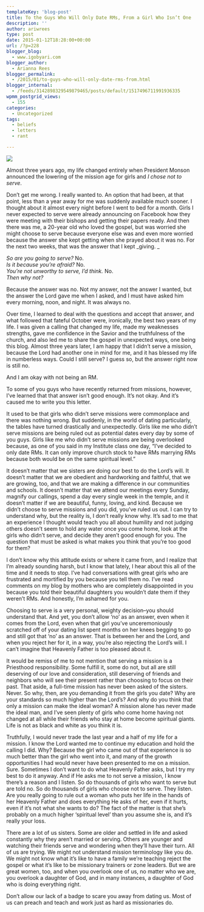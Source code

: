 ```yaml
---
templateKey: 'blog-post'
title: To the Guys Who Will Only Date RMs, From a Girl Who Isn’t One
description: ''
author: ariwrees
type: post
date: 2015-01-12T18:28:00+00:00
url: /?p=228
blogger_blog:
  - www.igobyari.com
blogger_author:
  - Arianna Rees
blogger_permalink:
  - /2015/01/to-guys-who-will-only-date-rms-from.html
blogger_internal:
  - /feeds/3142898329549879465/posts/default/1517496711991936335
wpmm_postgrid_views:
  - 155
categories:
  - Uncategorized
tags:
  - beliefs
  - letters
  - rant

---
```

[![](https://www.igobyari.com/wp-content/uploads/2015/01/SplitShire-8075.jpg)](https://www.igobyari.com/wp-content/uploads/2015/01/SplitShire-8075.jpg)

Almost three years ago, my life changed entirely when President Monson announced the lowering of the mission age for girls and _I chose not to serve_.

Don’t get me wrong. I really wanted to. An option that had been, at that point, less than a year away for me was suddenly available much sooner. I thought about it almost every night before I went to bed for a month. Girls I never expected to serve were already announcing on Facebook how they were meeting with their bishops and getting their papers ready. And then there was me, a 20-year old who loved the gospel, but was worried she might choose to serve because everyone else was and even more worried because the answer she kept getting when she prayed about it was no. For the next two weeks, that was the answer that I kept _giving. _

_So are you going to serve?_ No.  
_Is it because you’re afraid?_ No.  
_You’re not unworthy to serve, I’d think._ No.  
_Then why not?_

Because the answer was no. Not my answer, not the answer I wanted, but the answer the Lord gave me when I asked, and I must have asked him every morning, noon, and night. It was always no.

Over time, I learned to deal with the questions and accept that answer, and what followed that fateful October were, ironically, the best two years of my life. I was given a calling that changed my life, made my weaknesses strengths, gave me confidence in the Savior and the truthfulness of the church, and also led me to share the gospel in unexpected ways, one being this blog. Almost three years later, I am happy that I didn’t serve a mission, because the Lord had another one in mind for me, and it has blessed my life in numberless ways. Could I still serve? I guess so, but the answer right now is still no.

And I am okay with not being an RM.

To some of you guys who have recently returned from missions, however, I’ve learned that that answer isn’t good enough. It’s not okay. And it’s caused me to write you this letter.

It used to be that girls who didn’t serve missions were commonplace and there was nothing wrong. But suddenly, in the world of dating particularly, the tables have turned drastically and unexpectedly. Girls like me who didn’t serve missions are being ruled out as potential dates every day by some of you guys. Girls like me who didn’t serve missions are being overlooked because, as one of you said in my Institute class one day, “I’ve decided to only date RMs. It can only improve church stock to have RMs marrying RMs because both would be on the same spiritual level.”

It doesn’t matter that we sisters are doing our best to do the Lord’s will. It doesn’t matter that we are obedient and hardworking and faithful, that we are growing, too, and that we are making a difference in our communities and schools. It doesn’t matter that we attend our meetings every Sunday, magnify our callings, spend a day every single week in the temple, and it doesn’t matter if we are beautiful, funny, loving, and kind. Because we didn’t choose to serve missions and you did, you’ve ruled us out. I can try to understand why, but the reality is, I don’t really know why. It’s sad to me that an experience I thought would teach you all about humility and not judging others doesn’t seem to hold any water once you come home, look at the girls who didn’t serve, and decide they aren’t good enough for you. The question that must be asked is what makes you think that you’re too good for them?

I don’t know why this attitude exists or where it came from, and I realize that I’m already sounding harsh, but I know that lately, I hear about this all of the time and it needs to stop. I’ve had conversations with great girls who are frustrated and mortified by you because you tell them no. I’ve read comments on my blog by mothers who are completely disappointed in you because you told their beautiful daughters you wouldn’t date them if they weren’t RMs. And honestly, I’m ashamed for you.

Choosing to serve is a very personal, weighty decision–you should understand that. And yet, you don’t allow ‘no’ as an answer, even when it comes from the Lord, even when that girl you’ve unceremoniously scratched off of your dating list spent months on her knees begging to go and still got that ‘no’ as an answer. That is between her and the Lord, and when you reject her for it, in a way, you’re also rejecting the Lord’s will. I can’t imagine that Heavenly Father is too pleased about it.  

It would be remiss of me to not mention that serving a mission is a Priesthood responsibility. Some fulfill it, some do not, but all are still deserving of our love and consideration, still deserving of friends and neighbors who will see their present rather than choosing to focus on their past. That aside, a full-time mission has never been asked of the sisters. Never. So why, then, are you demanding it from the girls you date? Why are your standards so much higher than the Lord’s? And why do you think that only a mission can make the ideal woman? A mission alone has never made the ideal man, and I’ve seen plenty of girls who come home having not changed at all while their friends who stay at home become spiritual giants. Life is not as black and white as you think it is.

Truthfully, I would never trade the last year and a half of my life for a mission. I know the Lord wanted me to continue my education and hold the calling I did. Why? Because the girl who came out of that experience is so much better than the girl who went into it, and many of the growth opportunities I had would never have been presented to me on a mission. Sure. Sometimes I don’t want to do what Heavenly Father asks, but I try my best to do it anyway. And if He asks me to not serve a mission, I know there’s a reason and I listen. So do thousands of girls who want to serve but are told no. So do thousands of girls who choose not to serve. They listen. Are you really going to rule out a woman who puts her life in the hands of her Heavenly Father and does everything He asks of her, even if it hurts, even if it’s not what she wants to do? The fact of the matter is that she’s probably on a much higher ‘spiritual level’ than you assume she is, and it’s really your loss.

There are a lot of us sisters. Some are older and settled in life and asked constantly why they aren’t married or serving. Others are younger and watching their friends serve and wondering when they’ll have their turn. All of us are trying. We might not understand mission terminology like you do. We might not know what it’s like to have a family we’re teaching reject the gospel or what it’s like to be missionary trainers or zone leaders. But we are great women, too, and when you overlook one of us, no matter who we are, you overlook a daughter of God, and in many instances, a daughter of God who is doing everything right.

Don’t allow our lack of a badge to scare you away from dating us. Most of us can preach and teach and work just as hard as missionaries do.